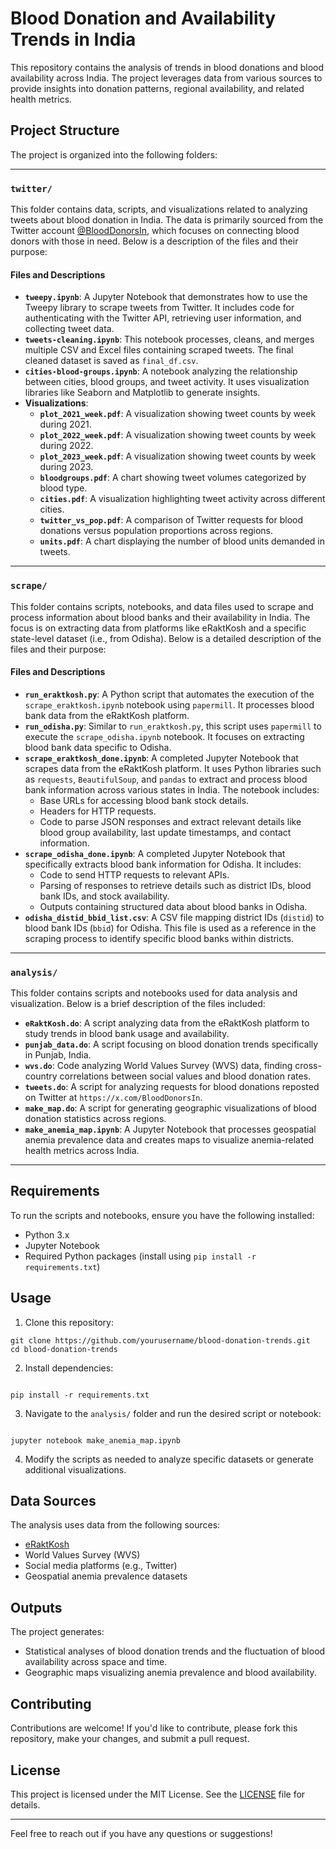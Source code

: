 # Blood Donation and Availability Trends in India

This repository contains the analysis of trends in blood donations and blood availability across India. The project leverages data from various sources to provide insights into donation patterns, regional availability, and related health metrics.

## Project Structure

The project is organized into the following folders:

---

### `twitter/`

This folder contains data, scripts, and visualizations related to analyzing tweets about blood donation in India. The data is primarily sourced from the Twitter account [@BloodDonorsIn](https://twitter.com/BloodDonorsIn), which focuses on connecting blood donors with those in need. Below is a description of the files and their purpose:

#### **Files and Descriptions**

- **`tweepy.ipynb`**: A Jupyter Notebook that demonstrates how to use the Tweepy library to scrape tweets from Twitter. It includes code for authenticating with the Twitter API, retrieving user information, and collecting tweet data.
- **`tweets-cleaning.ipynb`**: This notebook processes, cleans, and merges multiple CSV and Excel files containing scraped tweets. The final cleaned dataset is saved as `final_df.csv`.
- **`cities-blood-groups.ipynb`**: A notebook analyzing the relationship between cities, blood groups, and tweet activity. It uses visualization libraries like Seaborn and Matplotlib to generate insights.
- **Visualizations**:
    - **`plot_2021_week.pdf`**: A visualization showing tweet counts by week during 2021.
    - **`plot_2022_week.pdf`**: A visualization showing tweet counts by week during 2022.
    - **`plot_2023_week.pdf`**: A visualization showing tweet counts by week during 2023.
    - **`bloodgroups.pdf`**: A chart showing tweet volumes categorized by blood type.
    - **`cities.pdf`**: A visualization highlighting tweet activity across different cities.
    - **`twitter_vs_pop.pdf`**: A comparison of Twitter requests for blood donations versus population proportions across regions.
    - **`units.pdf`**: A chart displaying the number of blood units demanded in tweets.


---

### `scrape/`

This folder contains scripts, notebooks, and data files used to scrape and process information about blood banks and their availability in India. The focus is on extracting data from platforms like eRaktKosh and a specific state-level dataset (i.e., from Odisha). Below is a detailed description of the files and their purpose:

#### **Files and Descriptions**

- **`run_eraktkosh.py`**: A Python script that automates the execution of the `scrape_eraktkosh.ipynb` notebook using `papermill`. It processes blood bank data from the eRaktKosh platform.
- **`run_odisha.py`**: Similar to `run_eraktkosh.py`, this script uses `papermill` to execute the `scrape_odisha.ipynb` notebook. It focuses on extracting blood bank data specific to Odisha.
- **`scrape_eraktkosh_done.ipynb`**: A completed Jupyter Notebook that scrapes data from the eRaktKosh platform. It uses Python libraries such as `requests`, `BeautifulSoup`, and `pandas` to extract and process blood bank information across various states in India. The notebook includes:
    - Base URLs for accessing blood bank stock details.
    - Headers for HTTP requests.
    - Code to parse JSON responses and extract relevant details like blood group availability, last update timestamps, and contact information.
- **`scrape_odisha_done.ipynb`**: A completed Jupyter Notebook that specifically extracts blood bank information for Odisha. It includes:
    - Code to send HTTP requests to relevant APIs.
    - Parsing of responses to retrieve details such as district IDs, blood bank IDs, and stock availability.
    - Outputs containing structured data about blood banks in Odisha.
- **`odisha_distid_bbid_list.csv`**: A CSV file mapping district IDs (`distid`) to blood bank IDs (`bbid`) for Odisha. This file is used as a reference in the scraping process to identify specific blood banks within districts.

---
### `analysis/`
This folder contains scripts and notebooks used for data analysis and visualization. Below is a brief description of the files included:

- **`eRaktKosh.do`**: A script analyzing data from the eRaktKosh platform to study trends in blood bank usage and availability.
- **`punjab_data.do`**: A script focusing on blood donation trends specifically in Punjab, India.
- **`wvs.do`**: Code analyzing World Values Survey (WVS) data, finding cross-country correlations between social values and blood donation rates.
- **`tweets.do`**: A script for analyzing requests for blood donations reposted on Twitter at `https://x.com/BloodDonorsIn`.
- **`make_map.do`**: A script for generating geographic visualizations of blood donation statistics across regions.
- **`make_anemia_map.ipynb`**: A Jupyter Notebook that processes geospatial anemia prevalence data and creates maps to visualize anemia-related health metrics across India.


---
## Requirements

To run the scripts and notebooks, ensure you have the following installed:
- Python 3.x
- Jupyter Notebook
- Required Python packages (install using `pip install -r requirements.txt`)

## Usage

1. Clone this repository:
```
git clone https://github.com/yourusername/blood-donation-trends.git
cd blood-donation-trends
```

2. Install dependencies:
```

pip install -r requirements.txt

```

3. Navigate to the `analysis/` folder and run the desired script or notebook:
```

jupyter notebook make_anemia_map.ipynb

```

4. Modify the scripts as needed to analyze specific datasets or generate additional visualizations.

## Data Sources

The analysis uses data from the following sources:
- [eRaktKosh](https://www.eraktkosh.in)
- World Values Survey (WVS)
- Social media platforms (e.g., Twitter)
- Geospatial anemia prevalence datasets

## Outputs

The project generates:
- Statistical analyses of blood donation trends and the fluctuation of blood availability across space and time.
- Geographic maps visualizing anemia prevalence and blood availability.

## Contributing

Contributions are welcome! If you'd like to contribute, please fork this repository, make your changes, and submit a pull request.

## License

This project is licensed under the MIT License. See the [LICENSE](LICENSE) file for details.

---

Feel free to reach out if you have any questions or suggestions!
